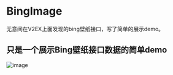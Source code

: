 # BingImage
无意间在V2EX上面发现的bing壁纸接口，写了简单的展示demo。

## 只是一个展示Bing壁纸接口数据的简单demo

![image](https://github.com/ssssuperMan/BingImage/blob/master/BingImage.gif)
